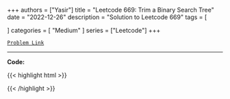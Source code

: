 
+++
authors = ["Yasir"]
title = "Leetcode 669: Trim a Binary Search Tree"
date = "2022-12-26"
description = "Solution to Leetcode 669"
tags = [
    
]
categories = [
    "Medium"
]
series = ["Leetcode"]
+++



[`Problem Link`](https://leetcode.com/problems/trim-a-binary-search-tree/description/)

---

**Code:**

{{< highlight html >}}

{{< /highlight >}}

